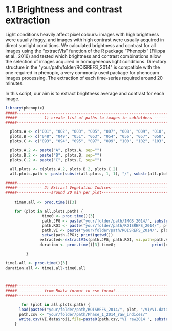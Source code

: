 # 1.1 Brightness and contrast extraction

Light conditions heavily affect pixel colours: images with high brightness were usually foggy, and images with high contrast were usually acquired in direct sunlight conditions. We calculated brightness and contrast for all images using the “extractVIs” function of the R package “Phenopix” (Filippa et al., 2016) and tested which brightness and contrast combinations allow the selection of images acquired in homogeneous light conditions.
Directory structure in the "your/path/folder/ROISREFS_2014" is compatible with the one required in phenopix, a very commonly used package for phenocam images processing. The extraction of each time-series required around 20 minutes.

In this script, our aim is to extract brightness average and contrast for each image.

```r
library(phenopix)
#####----------------------------------------------------------------------###
#####----------- 1) create list of paths to images in subfolders ----------###
#####----------------------------------------------------------------------###

  plots.A <- c("001", "002", "003", "005", "007", "008", "009", "010", "011", "013", "016", "017", "018", "020", "021", "024", "025", "026", "027", "028", "030", "033", "035", "037", "039", "040", "042", "043", "044" ,"045", "046")
  plots.B <- c("048", "049", "051", "053", "054", "056", "057", "058", "059", "060", "062", "064", "065", "067", "070", "071", "073", "074", "075", "077", "079", "080", "081", "082", "083", "084", "085", "088", "090", "091", "092")
  plots.C <- c("093", "094", "095", "097", "099", "100", "102", "103", "105", "108", "109", "110", "111", "113", "114", "115", "116", "119", "120", "121", "125", "128", "129", "130", "131", "133", "135", "136", "137", "138")

  plots.A.2 <- paste("A", plots.A, sep="")
  plots.B.2 <- paste("B", plots.B, sep="")
  plots.C.2 <- paste("C", plots.C, sep="")

  all.plots <- c(plots.A.2, plots.B.2, plots.C.2)
  all.plots.path <- paste(substr(all.plots, 1, 1), "/", substr(all.plots, 2, 4), sep="")

#####----------------------------------------------------------------------###
#####----------- 2) Extract Vegetation Indices-----------------------------###
#####---------------around 20 min per plot---------------------------------###
  
    time0.all <- proc.time()[3]

    for (plot in all.plots.path) {
                time0 <- proc.time()[3]
                path.JPG <- paste("your/folder/path/IMGS_2014/", substr(plot, 3,5), "/", sep="")
                path.ROI <- paste("your/folder/path/ROISREFS_2014/", plot, "/ROI/", sep="")
                path.VI <- paste("your/folder/path/ROISREFS_2014/", plot, "/VI/", sep="")
                setwd(path.JPG); print(getwd())
               extracted<-extractVIs(path.JPG, path.ROI, vi.path=path.VI,plot=F, spatial=F, date.code="yyyymmddHHMM")
               duration <- proc.time()[3]-time0;                print(duration)

         }

time1.all <- proc.time()[3]
duration.all <- time1.all-time0.all 



#####----------------------------------------------------------------------###
#####----------- from Rdata format to csv format---------------------------###
#####----------------------------------------------------------------------###

       for (plot in all.plots.path) {
      load(paste0("your/folder/path/ROISREFS_2014/", plot, "/VI/VI.data.Rdata"))
      path.csv <- "your/folder/path/Phase_1_2014_raw_indices/"
      write.csv(VI.data$roi1,file=paste0(path.csv,"VI raw2014 ", substr(plot, 1,1), "-",substr(plot, 3,5), ".csv"))
    }
```
